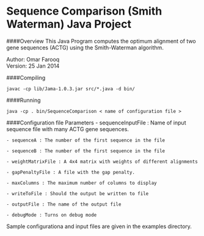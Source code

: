 
# Sequence Comparison (Smith Waterman) Java Project


####Overview
This Java Program computes the optimum alignment of two gene sequences (ACTG) using the Smith-Waterman algorithm.  

Author: Omar Farooq    
Version: 25 Jan 2014

####Compiling 
```
javac -cp lib/Jama-1.0.3.jar src/*.java -d bin/ 
```
####Running
```
java -cp . bin/SequenceComparison < name of configuration file >
```
 
####Configuration file Parameters
	- sequenceInputFile : Name of input sequence file with many ACTG gene sequences.

	- sequenceA : The number of the first sequence in the file

	- sequenceB : The number of the first sequence in the file

	- weightMatrixFile : A 4x4 matrix with weights of different alignments

	- gapPenaltyFile : A file with the gap penalty.

	- maxColumns : The maximum number of columns to display

	- writeToFile : Should the output be written to file

	- outputFile : The name of the output file

	- debugMode : Turns on debug mode

Sample configurationa and input files are given in the examples directory.
